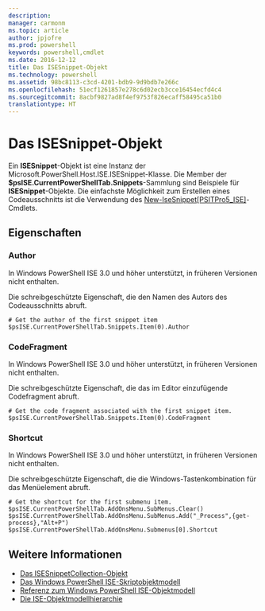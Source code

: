 ```yaml
---
description: 
manager: carmonm
ms.topic: article
author: jpjofre
ms.prod: powershell
keywords: powershell,cmdlet
ms.date: 2016-12-12
title: Das ISESnippet-Objekt
ms.technology: powershell
ms.assetid: 98bc8113-c3cd-4201-bdb9-9d9bdb7e266c
ms.openlocfilehash: 51ecf1261857e278c6d02ecb3cce16454ecfd4c4
ms.sourcegitcommit: 8acbf9827ad8f4ef9753f826ecaff58495ca51b0
translationtype: HT
---
```

# <a name="the-isesnippetobject"></a>Das ISESnippet-Objekt
  Ein **ISESnippet**-Objekt ist eine Instanz der Microsoft.PowerShell.Host.ISE.ISESnippet-Klasse. Die Member der **$psISE.CurrentPowerShellTab.Snippets**-Sammlung sind Beispiele für **ISESnippet**-Objekte. Die einfachste Möglichkeit zum Erstellen eines Codeausschnitts ist die Verwendung des [New-IseSnippet&#91;PSITPro5_ISE&#93;](https://technet.microsoft.com/en-us/library/0a6339a3-2683-4a8e-8929-90ad9a95c3e0)-Cmdlets.

## <a name="properties"></a>Eigenschaften

###  <a name="a-namedisplaynamea-author"></a><a name="DisplayName"></a> Author
  In Windows PowerShell ISE 3.0 und höher unterstützt, in früheren Versionen nicht enthalten. 

 Die schreibgeschützte Eigenschaft, die den Namen des Autors des Codeausschnitts abruft.

```
# Get the author of the first snippet item
$psISE.CurrentPowerShellTab.Snippets.Item(0).Author

```

###  <a name="a-nameactiona-codefragment"></a><a name="Action"></a> CodeFragment
  In Windows PowerShell ISE 3.0 und höher unterstützt, in früheren Versionen nicht enthalten. 

 Die schreibgeschützte Eigenschaft, die das im Editor einzufügende Codefragment abruft.

```
# Get the code fragment associated with the first snippet item.
$psISE.CurrentPowerShellTab.Snippets.Item(0).CodeFragment

```

###  <a name="a-nameshortcuta-shortcut"></a><a name="Shortcut"></a> Shortcut
  In Windows PowerShell ISE 3.0 und höher unterstützt, in früheren Versionen nicht enthalten. 

 Die schreibgeschützte Eigenschaft, die die Windows-Tastenkombination für das Menüelement abruft.

```
# Get the shortcut for the first submenu item.
$psISE.CurrentPowerShellTab.AddOnsMenu.SubMenus.Clear()
$psISE.CurrentPowerShellTab.AddOnsMenu.SubMenus.Add("_Process",{get-process},"Alt+P")
$psISE.CurrentPowerShellTab.AddOnsMenu.Submenus[0].Shortcut
```

## <a name="see-also"></a>Weitere Informationen
- [Das ISESnippetCollection-Objekt](The-ISESnippetCollection-Object.md) 
- [Das Windows PowerShell ISE-Skriptobjektmodell](The-Windows-PowerShell-ISE-Scripting-Object-Model.md) 
- [Referenz zum Windows PowerShell ISE-Objektmodell](Windows-PowerShell-ISE-Object-Model-Reference.md) 
- [Die ISE-Objektmodellhierarchie](The-ISE-Object-Model-Hierarchy.md)

  
